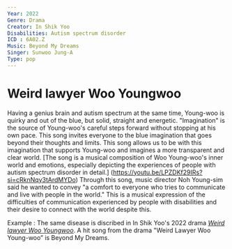 ```yaml
---
Year: 2022
Genre: Drama
Creator: In Shik Yoo
Disabilities: Autism spectrum disorder
ICD : 6A02.Z
Music: Beyond My Dreams
Singer: Sunwoo Jung-A
Type: pop
---
```


 # Weird lawyer Woo Youngwoo

 Having a genius brain and autism spectrum at the same time, Young-woo is quirky and out of the blue, but solid, straight and energetic. "Imagination" is the source of Young-woo's careful steps forward without stopping at his own pace. This song invites everyone to the blue imagination that goes beyond their thoughts and limits. This song allows us to be with this imagination that supports Young-woo and imagines a more transparent and clear world.
[The song is a musical composition of Woo Young-woo's inner world and emotions, especially depicting the experiences of people with autism spectrum disorder in detail.] (https://youtu.be/LPZDKf29IRs?si=cRknNqy3tArdMYDo) Through this song, music director Noh Young-sim said he wanted to convey "a comfort to everyone who tries to communicate and live with people in the world." This is a musical expression of the difficulties of communication experienced by people with disabilities and their desire to connect with the world despite this.
 
Example : The same disease is discribed in In Shik Yoo's 2022 drama [*Weird lawyer Woo Youngwoo*](park_hyowon.md). A hit song from the drama "Weird Lawyer Woo Young-woo” is Beyond My Dreams.
